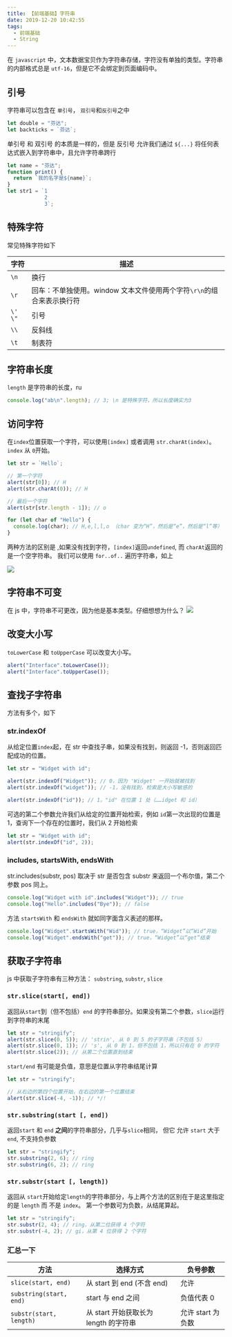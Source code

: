 ```yaml
---
title: 【前端基础】字符串
date: 2019-12-20 10:42:55
tags:
  - 前端基础
  - String
---
```


在 `javascript` 中，文本数据宝贝作为字符串存储，字符没有单独的类型。字符串的内部格式总是 `utf-16`，但是它不会绑定到页面编码中。

<!--more-->

## 引号

字符串可以包含在 `单引号`， `双引号`和`反引号`之中

```javascript
let double = "芬达";
let backticks = `芬达`;
```

单引号 和 双引号 的本质是一样的，但是 反引号 允许我们通过 `${...}` 将任何表达式嵌入到字符串中，且允许字符串跨行

```javascript
let name = "芬达";
function print() {
  return `我的名字是${name}`;
}
let str1 = `1
            2
            3`;
```

## 特殊字符

常见特殊字符如下

| 字符      | 描述                                                                  |
| --------- | --------------------------------------------------------------------- |
| `\n`      | 换行                                                                  |
| `\r`      | 回车：不单独使用。window 文本文件使用两个字符`\r\n`的组合来表示换行符 |
| `\'` `\"` | 引号                                                                  |
| `\\`      | 反斜线                                                                |
| `\t`      | 制表符                                                                |

## 字符串长度

`length` 是字符串的长度，ru

```javascript
console.log("ab\n".length); // 3; \n 是特殊字符，所以长度确实为3
```

## 访问字符

在`index`位置获取一个字符，可以使用`[index]` 或者调用 `str.charAt(index)`。`index` 从 `0`开始。

```javascript
let str = `Hello`;

// 第一个字符
alert(str[0]); // H
alert(str.charAt(0)); // H

// 最后一个字符
alert(str[str.length - 1]); // o

for (let char of "Hello") {
  console.log(char); // H,e,l,l,o （char 变为“H”，然后是“e”，然后是“l”等）
}
```

两种方法的区别是 ,如果没有找到字符，`[index]`返回`undefined`, 而 `charAt`返回的是一个空字符串。
我们可以使用 `for..of..` 遍历字符串，如上

![](https://gitee.com/zhuiyue132/images/raw/master/K4RfVh.png)

## 字符串不可变

在 js 中，字符串不可更改，因为他是基本类型。仔细想想为什么？
![](https://gitee.com/zhuiyue132/images/raw/master/gMHEYH.png)

## 改变大小写

`toLowerCase` 和 `toUpperCase` 可以改变大小写。

```javascript
alert("Interface".toLowerCase());
alert("Interface".toUpperCase());
```

## 查找子字符串

方法有多个，如下

### str.indexOf

从给定位置`index`起，在 str 中查找子串，如果没有找到，则返回 -1，否则返回匹配成功的位置。

```javascript
let str = "Widget with id";

alert(str.indexOf("Widget")); // 0，因为 'Widget' 一开始就被找到
alert(str.indexOf("widget")); // -1，没有找到，检索是大小写敏感的

alert(str.indexOf("id")); // 1，"id" 在位置 1 处（……idget 和 id）
```

可选的第二个参数允许我们从给定的位置开始检索，例如 `id`第一次出现的位置是 1，查询下一个存在的位置时，我们从 2 开始检索

```javascript
let str = "Widget with id";
alert(str.indexOf("id", 2));
```

### includes, startsWith, endsWith

str.includes(substr, pos) 取决于 str 是否包含 substr 来返回一个布尔值，第二个参数 pos 同上。

```javascript
console.log("Widget with id".includes("Widget")); // true
console.log("Hello".includes("Bye")); // false
```

方法 `startsWith` 和 `endsWith` 就如同字面含义表述的那样。

```javascript
console.log("Widget".startsWith("Wid")); // true，“Widget”以“Wid”开始
console.log("Widget".endsWith("get")); // true，“Widget”以“get”结束
```

## 获取子字符串

js 中获取子字符串有三种方法： `substring`, `substr`, `slice`

### `str.slice(start[, end])`

返回从`start`到（但不包括）`end` 的字符串部分。如果没有第二个参数，`slice`运行到字符串的末尾

```javascript
let str = "stringify";
alert(str.slice(0, 5)); // 'strin', 从 0 到 5 的子字符串（不包括 5）
alert(str.slice(0, 1)); // 's', 从 0 到 1，但不包括 1，所以只有在 0 的字符
alert(str.slice(2)); // 从第二个位置直到结束
```

`start/end` 有可能是负值，意思是位置从字符串结尾计算

```javascript
let str = "stringify";

// 从右边的第四个位置开始，在右边的第一个位置结束
alert(str.slice(-4, -1)); // */!
```

### `str.substring(start [, end])`

返回`start` 和 `end` <b>之间</b>的字符串部分，几乎与`slice`相同， 但它 允许 `start` 大于 `end`, 不支持负参数

```javascript
let str = "stringify";
str.substring(2, 6); // ring
str.substring(6, 2); // ring
```

### `str.substr(start [, length])`

返回从 `start`开始给定`length`的字符串部分，与上两个方法的区别在于是这里指定的是 `length` 而 不是 `index`。
第一个参数可为负数，从结尾算起。

```javascript
let str = "stringify";
str.substr(2, 4); // ring，从第二位获得 4 个字符
str.substr(-4, 2); // gi，从第 4 位获得 2 个字符
```

### 汇总一下

| 方法                    | 选择方式                              | 负号参数          |
| ----------------------- | ------------------------------------- | ----------------- |
| `slice(start, end)`     | 从 start 到 end (不含 end)            | 允许              |
| `substring(start, end)` | start 与 end 之间                     | 负值代表 0        |
| `substr(start, length)` | 从 start 开始获取长为 length 的字符串 | 允许 start 为负数 |
